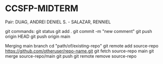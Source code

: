 # CCSFP-MIDTERM
Pair: DUAG, ANDREI DENIEL S. - SALAZAR, RENNIEL

git commands:
git status
git add .
git commit -m "new comment"
git push origin HEAD
git push origin main

Merging main branch
cd "path/of/existing-repo"
git remote add source-repo https://github.com/otheruser/repo-name.git
git fetch source-repo main
git merge source-repo/main 
git push
git remote remove source-repo
